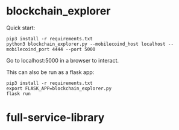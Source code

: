 blockchain_explorer
=====

Quick start:

```
pip3 install -r requirements.txt
python3 blockchain_explorer.py --mobilecoind_host localhost --mobilecoind_port 4444 --port 5000
```

Go to localhost:5000 in a browser to interact.

This can also be run as a flask app:

```
pip3 install -r requirements.txt
export FLASK_APP=blockchain_explorer.py
flask run
```
# full-service-library
